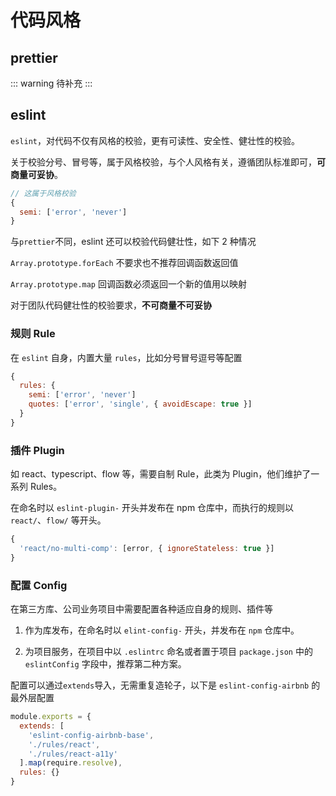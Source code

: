 # 代码风格

## prettier

::: warning
待补充
:::

## eslint

`eslint`，对代码不仅有风格的校验，更有可读性、安全性、健壮性的校验。

关于校验分号、冒号等，属于风格校验，与个人风格有关，遵循团队标准即可，**可商量可妥协**。

```js
// 这属于风格校验
{
  semi: ['error', 'never']
}
```

与`prettier`不同，eslint 还可以校验代码健壮性，如下 2 种情况

`Array.prototype.forEach` 不要求也不推荐回调函数返回值

`Array.prototype.map` 回调函数必须返回一个新的值用以映射

对于团队代码健壮性的校验要求，**不可商量不可妥协**

### 规则 Rule

在 `eslint` 自身，内置大量 `rules`，比如分号冒号逗号等配置

```js
{
  rules: {
    semi: ['error', 'never']
    quotes: ['error', 'single', { avoidEscape: true }]
  }
}
```

### 插件 Plugin

如 react、typescript、flow 等，需要自制 Rule，此类为 Plugin，他们维护了一系列 Rules。

在命名时以 `eslint-plugin-` 开头并发布在 npm 仓库中，而执行的规则以 `react/`、`flow/` 等开头。

```js
{
  'react/no-multi-comp': [error, { ignoreStateless: true }]
}
```

### 配置 Config

在第三方库、公司业务项目中需要配置各种适应自身的规则、插件等

1. 作为库发布，在命名时以 `elint-config-` 开头，并发布在 `npm` 仓库中。

2. 为项目服务，在项目中以 `.eslintrc` 命名或者置于项目 `package.json` 中的 `eslintConfig` 字段中，推荐第二种方案。

配置可以通过`extends`导入，无需重复造轮子，以下是 `eslint-config-airbnb` 的最外层配置

```js
module.exports = {
  extends: [
    'eslint-config-airbnb-base',
    './rules/react',
    './rules/react-a11y'
  ].map(require.resolve),
  rules: {}
}
```
